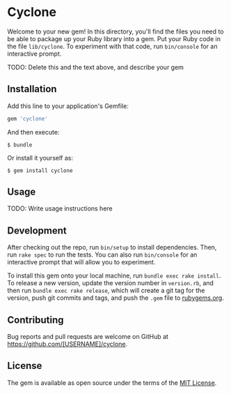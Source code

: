 # Cyclone

Welcome to your new gem! In this directory, you'll find the files you need to be able to package up your Ruby library into a gem. Put your Ruby code in the file `lib/cyclone`. To experiment with that code, run `bin/console` for an interactive prompt.

TODO: Delete this and the text above, and describe your gem

## Installation

Add this line to your application's Gemfile:

```ruby
gem 'cyclone'
```

And then execute:

    $ bundle

Or install it yourself as:

    $ gem install cyclone

## Usage

TODO: Write usage instructions here

## Development

After checking out the repo, run `bin/setup` to install dependencies. Then, run `rake spec` to run the tests. You can also run `bin/console` for an interactive prompt that will allow you to experiment.

To install this gem onto your local machine, run `bundle exec rake install`. To release a new version, update the version number in `version.rb`, and then run `bundle exec rake release`, which will create a git tag for the version, push git commits and tags, and push the `.gem` file to [rubygems.org](https://rubygems.org).

## Contributing

Bug reports and pull requests are welcome on GitHub at https://github.com/[USERNAME]/cyclone.

## License

The gem is available as open source under the terms of the [MIT License](https://opensource.org/licenses/MIT).
